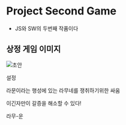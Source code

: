 # Project Second Game
 - JS와 SW의 두번째 작품이다
## 상정 게임 이미지
![초안](https://github.com/SeongUHong/project-sg/assets/93868177/2a45fdab-f156-4eeb-80db-c85cd512e548)



설정


라문이라는 행성에 있는 라무네를 쟁취하기위한 싸움

이긴자만이 갈증을 해소할 수 있다!

라무-운 
